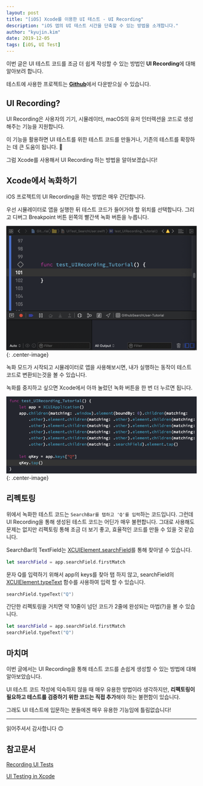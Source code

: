 ```yaml
---
layout: post
title: "[iOS] Xcode를 이용한 UI 테스트 - UI Recording"
description: "iOS 앱의 UI 테스트 시간을 단축할 수 있는 방법을 소개합니다."
author: "kyujin.kim"
date: 2019-12-05
tags: [iOS, UI Test]
---
```


이번 글은 UI 테스트 코드를 조금 더 쉽게 작성할 수 있는 방법인 **UI Recording**에 대해 알아보려 합니다.

테스트에 사용한 프로젝트는 [**Github**](https://github.com/Mildwhale/Github-SearchUser-Tutorial)에서 다운받으실 수 있습니다.

## UI Recording?
UI Recording은 사용자의 기기, 시뮬레이터, macOS의 유저 인터렉션을 코드로 생성해주는 기능을 지원합니다.

이 기능을 활용하면 UI 테스트를 위한 테스트 코드를 만들거나, 기존의 테스트를 확장하는 데 큰 도움이 됩니다. 🤩

그럼 Xcode를 사용해서 UI Recording 하는 방법을 알아보겠습니다!

## Xcode에서 녹화하기
iOS 프로젝트의 UI Recording을 하는 방법은 매우 간단합니다. 

우선 시뮬레이터로 앱을 실행한 뒤 테스트 코드가 들어가야 할 위치를 선택합니다. 그리고 디버그 Breakpoint 버튼 왼쪽의 빨간색 녹화 버튼을 누릅니다.

![image1](/assets/images/ios-ui-recording/img1.png){: .center-image}

녹화 모드가 시작되고 시뮬레이터로 앱을 사용해보시면, 내가 실행하는 동작이 테스트 코드로 변환되는것을 볼 수 있습니다.

녹화를 중지하고 싶으면 Xcode에서 아까 눌렀던 녹화 버튼을 한 번 더 누르면 됩니다.

![image2](/assets/images/ios-ui-recording/img2.png){: .center-image}

## 리펙토링
위에서 녹화한 테스트 코드는 `SearchBar를 탭하고 'Q'를 입력`하는 코드입니다. 그런데 UI Recording을 통해 생성된 테스트 코드는 어딘가 매우 불편합니다. 그대로 사용해도 문제는 없지만 리펙토링 통해 조금 더 보기 좋고, 효율적인 코드를 만들 수 있을 것 같습니다.

SearchBar의 TextField는 [XCUIElement.searchField](https://developer.apple.com/documentation/xctest/xcuielementtypequeryprovider/1500393-searchfields)를 통해 찾아낼 수 있습니다.

```swift
let searchField = app.searchField.firstMatch
```

문자 Q를 입력하기 위해서 app의 keys를 찾아 탭 하지 않고, searchField의 [XCUIElement.typeText](https://developer.apple.com/documentation/xctest/xcuielement/1500968-typetext) 함수를 사용하여 입력 할 수 있습니다.

```swift
searchField.typeText("Q")
```

간단한 리펙토링을 거치면 약 10줄이 넘던 코드가 2줄에 완성되는 마법(?)을 볼 수 있습니다.

```swift
let searchField = app.searchField.firstMatch
searchField.typeText("Q")
```

## 마치며
이번 글에서는 UI Recording을 통해 테스트 코드를 손쉽게 생성할 수 있는 방법에 대해 알아보았습니다.

UI 테스트 코드 작성에 익숙하지 않을 때 매우 유용한 방법이라 생각하지만, **리펙토링이 필요하고 테스트를 검증하기 위한 코드는 직접 추가**해야 하는 불편함이 있습니다.

그래도 UI 테스트에 입문하는 분들에겐 매우 유용한 기능임에 틀림없습니다!


---
읽어주셔서 감사합니다 🙃


## 참고문서
[Recording UI Tests](https://developer.apple.com/library/archive/documentation/ToolsLanguages/Conceptual/Xcode_Overview/RecordingUITests.html)

[UI Testing in Xcode](https://developer.apple.com/videos/play/wwdc2015/406)